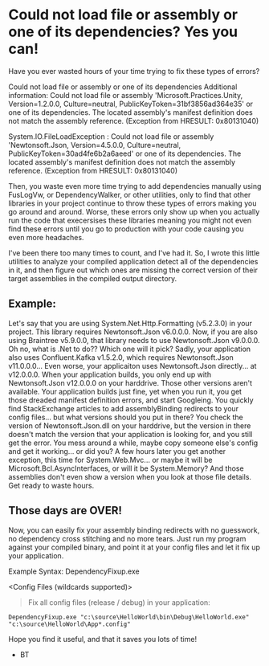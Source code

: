 ﻿#  Could not load file or assembly or one of its dependencies? Yes you can!

Have you ever wasted hours of your time trying to fix these types of errors?

Could not load file or assembly or one of its dependencies
Additional information: Could not load file or assembly 'Microsoft.Practices.Unity, Version=1.2.0.0, Culture=neutral, PublicKeyToken=31bf3856ad364e35' or one of its dependencies. The located assembly's manifest definition does not match the assembly reference. (Exception from HRESULT: 0x80131040)

System.IO.FileLoadException : Could not load file or assembly 'Newtonsoft.Json, Version=4.5.0.0, Culture=neutral, PublicKeyToken=30ad4fe6b2a6aeed' or one of its dependencies. The located assembly's manifest definition does not match the assembly reference. (Exception from HRESULT: 0x80131040)

Then, you waste even more time trying to add dependencies manually using FusLogVw, or DependencyWalker, or other utilities, only to find that other libraries in your project continue to throw these types of errors making you go around and around. Worse, these errors only show up when you actually run the code that execersises these libraries meaning you might not even find these errors until you go to production with your code causing you even more headaches. 

I've been there too many times to count, and I've had it. So, I wrote this little utilities to analyze your compiled application detect all of the dependencies in it, and then figure out which ones are missing the correct version of their target assemblies in the compiled output directory. 

## Example:

Let's say that you are using System.Net.Http.Formatting (v5.2.3.0) in your project. This library requires Newtonsoft.Json v6.0.0.0. Now, if you are also using Braintree v5.9.0.0, that library needs to use Newtonsoft.Json v9.0.0.0. Oh no, what is .Net to do?? Which one will it pick? Sadly, your application also uses Confluent.Kafka  v1.5.2.0, which requires Newtonsoft.Json v11.0.0.0... Even worse, your applicaiton uses Newtonsoft.Json directly... at v12.0.0.0. When your application builds,  you only end up with Newtonsoft.Json v12.0.0.0 on your harddrive. Those other versions aren't available. Your application builds just fine, yet when you run it, you get those dreaded manifest definition errors, and start Googleing. You quickly find StackExchange articles to add assemblyBinding redirects to your config files... but what versions should you put in there? You check the version of Newtonsoft.Json.dll on your harddrive, but the version in there doesn't match the version that your application is looking for, and you still get the error. You mess around a while, maybe copy someone else's config and get it working... or did you? A few hours later you get another exception, this time for System.Web.Mvc... or maybe it will be Microsoft.Bcl.AsyncInterfaces, or will it be System.Memory? And those assemblies don't even show a version when you look at those file details. Get ready to waste hours. 

## Those days are OVER!

Now, you can easily fix your assembly binding redirects with no guesswork, no dependency cross stitching and no more tears. Just run my program against your compiled binary, and point it at your config files and let it fix up your application. 

Example Syntax: DependencyFixup.exe <Main Assembly File> <Config Files (wildcards supported)>


> Fix all config files (release / debug) in your application:
```
DependencyFixup.exe "c:\source\HelloWorld\bin\Debug\HelloWorld.exe" "c:\source\HelloWorld\App*.config"
```

Hope you find it useful, and that it saves you lots of time! 

- BT

